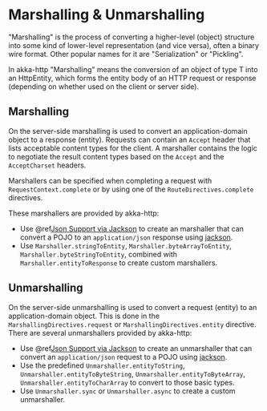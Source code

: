 <a id="marshalling-java"></a>
# Marshalling & Unmarshalling

"Marshalling" is the process of converting a higher-level (object) structure into some kind of lower-level
representation (and vice versa), often a binary wire format. Other popular names for it are "Serialization" or
"Pickling".

In akka-http "Marshalling" means the conversion of an object of type T into an HttpEntity, which forms the entity body
of an HTTP request or response (depending on whether used on the client or server side).

## Marshalling

On the server-side marshalling is used to convert an application-domain object to a response (entity). Requests can
contain an `Accept` header that lists acceptable content types for the client. A marshaller contains the logic to
negotiate the result content types based on the `Accept` and the `AcceptCharset` headers.

Marshallers can be specified when completing a request with `RequestContext.complete` or by using one of the 
`RouteDirectives.complete` directives.

These marshallers are provided by akka-http:

>
 * Use @ref[Json Support via Jackson](../common/json-support.md#json-jackson-support-java) to create an marshaller that can convert a POJO to an `application/json`
response using [jackson](https://github.com/FasterXML/jackson).
 * Use `Marshaller.stringToEntity`, `Marshaller.byteArrayToEntity`, `Marshaller.byteStringToEntity`,
combined with `Marshaller.entityToResponse` to create custom marshallers.

## Unmarshalling

On the server-side unmarshalling is used to convert a request (entity) to an application-domain object. This is done
in the `MarshallingDirectives.request` or `MarshallingDirectives.entity` directive. There are several unmarshallers
provided by akka-http: 

>
 * Use @ref[Json Support via Jackson](../common/json-support.md#json-jackson-support-java) to create an unmarshaller that can convert an `application/json` request
to a POJO using [jackson](https://github.com/FasterXML/jackson).
 * Use the predefined `Unmarshaller.entityToString`, `Unmarshaller.entityToByteString`, `Unmarshaller.entityToByteArray`,
`Unmarshaller.entityToCharArray` to convert to those basic types.
 * Use `Unmarshaller.sync` or `Unmarshaller.async` to create a custom unmarshaller.